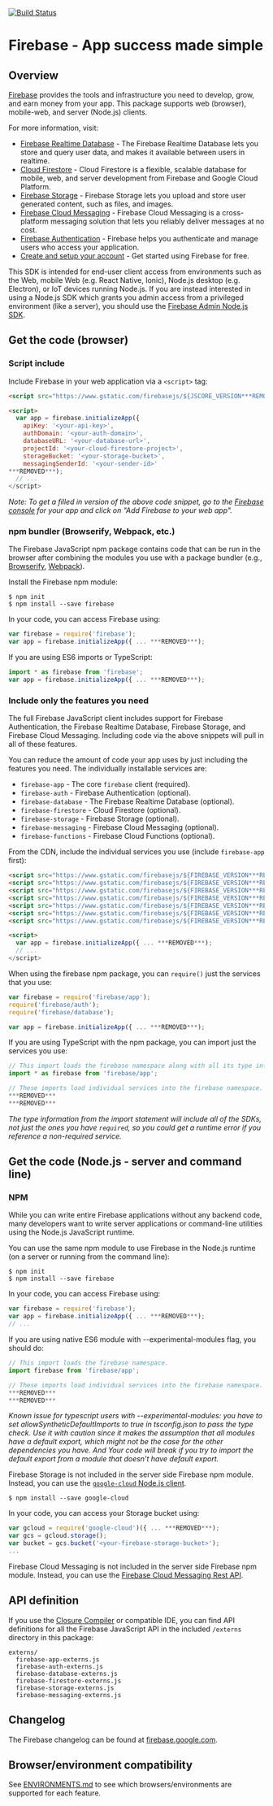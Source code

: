 [![Build Status](https://travis-ci.org/firebase/firebase-js-sdk.svg?branch=master)](https://travis-ci.org/firebase/firebase-js-sdk)

# Firebase - App success made simple

## Overview

[Firebase](https://firebase.google.com) provides the tools and infrastructure
you need to develop, grow, and earn money from your app. This package supports
web (browser), mobile-web, and server (Node.js) clients.

For more information, visit:

- [Firebase Realtime Database](https://firebase.google.com/docs/database/web/start) -
  The Firebase Realtime Database lets you store and query user data, and makes
  it available between users in realtime.
- [Cloud Firestore](https://firebase.google.com/docs/firestore/quickstart) -
  Cloud Firestore is a flexible, scalable database for mobile, web, and server 
  development from Firebase and Google Cloud Platform.
- [Firebase Storage](https://firebase.google.com/docs/storage/web/start) -
  Firebase Storage lets you upload and store user generated content, such as
  files, and images.
- [Firebase Cloud Messaging](https://firebase.google.com/docs/cloud-messaging/js/client) -
  Firebase Cloud Messaging is a cross-platform messaging solution that lets you
  reliably deliver messages at no cost.
- [Firebase Authentication](https://firebase.google.com/docs/auth/web/manage-users) -
  Firebase helps you authenticate and manage users who access your application.
- [Create and setup your account](https://firebase.google.com/docs/web/setup) -
  Get started using Firebase for free.

This SDK is intended for end-user client access from environments such as the
Web, mobile Web (e.g. React Native, Ionic), Node.js desktop (e.g. Electron), or
IoT devices running Node.js. If you are instead interested in using a Node.js
SDK which grants you admin access from a privileged environment (like a server),
you should use the
[Firebase Admin Node.js SDK](https://firebase.google.com/docs/admin/setup/).

## Get the code (browser)

### Script include

Include Firebase in your web application via a `<script>` tag:

```html
<script src="https://www.gstatic.com/firebasejs/${JSCORE_VERSION***REMOVED***/firebase.js"></script>

<script>
  var app = firebase.initializeApp({
    apiKey: '<your-api-key>',
    authDomain: '<your-auth-domain>',
    databaseURL: '<your-database-url>',
    projectId: '<your-cloud-firestore-project>',
    storageBucket: '<your-storage-bucket>',
    messagingSenderId: '<your-sender-id>'
***REMOVED***);
  // ...
</script>
```

*Note: To get a filled in version of the above code snippet, go to the
[Firebase console](https://console.firebase.google.com/) for your app and click on "Add
Firebase to your web app".*

### npm bundler (Browserify, Webpack, etc.)

The Firebase JavaScript npm package contains code that can be run in the browser
after combining the modules you use with a package bundler (e.g.,
[Browserify](http://browserify.org/), [Webpack](https://webpack.github.io/)).

Install the Firebase npm module:

```
$ npm init
$ npm install --save firebase
```

In your code, you can access Firebase using:

```js
var firebase = require('firebase');
var app = firebase.initializeApp({ ... ***REMOVED***);
```

If you are using ES6 imports or TypeScript:

```js
import * as firebase from 'firebase';
var app = firebase.initializeApp({ ... ***REMOVED***);
```

### Include only the features you need

The full Firebase JavaScript client includes support for Firebase Authentication, the
Firebase Realtime Database, Firebase Storage, and Firebase Cloud Messaging. Including
code via the above snippets will pull in all of these features.

You can reduce the amount of code your app uses by just including the features
you need. The individually installable services are:

- `firebase-app` - The core `firebase` client (required).
- `firebase-auth` - Firebase Authentication (optional).
- `firebase-database` - The Firebase Realtime Database (optional).
- `firebase-firestore` - Cloud Firestore (optional).
- `firebase-storage` - Firebase Storage (optional).
- `firebase-messaging` - Firebase Cloud Messaging (optional).
- `firebase-functions` - Firebase Cloud Functions (optional).

From the CDN, include the individual services you use (include `firebase-app`
first):

```html
<script src="https://www.gstatic.com/firebasejs/${FIREBASE_VERSION***REMOVED***/firebase-app.js"></script>
<script src="https://www.gstatic.com/firebasejs/${FIREBASE_VERSION***REMOVED***/firebase-auth.js"></script>
<script src="https://www.gstatic.com/firebasejs/${FIREBASE_VERSION***REMOVED***/firebase-database.js"></script>
<script src="https://www.gstatic.com/firebasejs/${FIREBASE_VERSION***REMOVED***/firebase-firestore.js"></script>
<script src="https://www.gstatic.com/firebasejs/${FIREBASE_VERSION***REMOVED***/firebase-storage.js"></script>
<script src="https://www.gstatic.com/firebasejs/${FIREBASE_VERSION***REMOVED***/firebase-messaging.js"></script>
<script src="https://www.gstatic.com/firebasejs/${FIREBASE_VERSION***REMOVED***/firebase-functions.js"></script>

<script>
  var app = firebase.initializeApp({ ... ***REMOVED***);
  // ...
</script>
```

When using the firebase npm package, you can `require()` just the services that
you use:

```js
var firebase = require('firebase/app');
require('firebase/auth');
require('firebase/database');

var app = firebase.initializeApp({ ... ***REMOVED***);
```

If you are using TypeScript with the npm package, you can import just the
services you use:

```js
// This import loads the firebase namespace along with all its type information.
import * as firebase from 'firebase/app';

// These imports load individual services into the firebase namespace.
***REMOVED***
***REMOVED***
```

_The type information from the import statement will include all of the SDKs,
not just the ones you have `required`, so you could get a runtime error if you
reference a non-required service._

## Get the code (Node.js - server and command line)

### NPM

While you can write entire Firebase applications without any backend code, many
developers want to write server applications or command-line utilities using the
Node.js JavaScript runtime.

You can use the same npm module to use Firebase in the Node.js runtime (on a
server or running from the command line):

```
$ npm init
$ npm install --save firebase
```

In your code, you can access Firebase using:

```js
var firebase = require('firebase');
var app = firebase.initializeApp({ ... ***REMOVED***);
// ...
```

If you are using native ES6 module with --experimental-modules flag, you should do:

```js
// This import loads the firebase namespace.
import firebase from 'firebase/app';

// These imports load individual services into the firebase namespace.
***REMOVED***
***REMOVED***
```

_Known issue for typescript users with --experimental-modules: you have to set allowSyntheticDefaultImports to true in tsconfig.json to pass the type check. Use it with caution since it makes the assumption that all modules have a default export, which might not be the case for the other dependencies you have. And Your code will break if you try to import the default export from a module that doesn't have default export._


Firebase Storage is not included in the server side Firebase npm module.
Instead, you can use the
[`google-cloud` Node.js client](https://github.com/GoogleCloudPlatform/google-cloud-node).

```
$ npm install --save google-cloud
```

In your code, you can access your Storage bucket using:

```js
var gcloud = require('google-cloud')({ ... ***REMOVED***);
var gcs = gcloud.storage();
var bucket = gcs.bucket('<your-firebase-storage-bucket>');
...
```

Firebase Cloud Messaging is not included in the server side Firebase npm module.
Instead, you can use the
[Firebase Cloud Messaging Rest API](https://firebase.google.com/docs/cloud-messaging/send-message).

## API definition

If you use the
[Closure Compiler](https://developers.google.com/closure/compiler/) or
compatible IDE, you can find API definitions for all the Firebase JavaScript API
in the included `/externs` directory in this package:

```
externs/
  firebase-app-externs.js
  firebase-auth-externs.js
  firebase-database-externs.js
  firebase-firestore-externs.js
  firebase-storage-externs.js
  firebase-messaging-externs.js
```

## Changelog

The Firebase changelog can be found at
[firebase.google.com](https://firebase.google.com/support/release-notes/js).

## Browser/environment compatibility

See [ENVIRONMENTS.md](ENVIRONMENTS.md) to see which browsers/environments are
supported for each feature.
